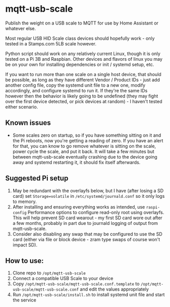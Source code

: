 # mqtt-usb-scale
Publish the weight on a USB scale to MQTT for use by Home Assistant or whatever else.

Most regular USB HID Scale class devices should hopefully work - only tested in a Stamps.com 5LB scale however.

Python script should work on any relatively current Linux, though it is only tested on a Pi 3B and Raspbian. Other devices and flavors of linux you may be on your own for installing dependencies or init / systemd setup, etc.

If you want to run more than one scale on a single host device, that should be possible, as long as they have different Vendor / Product IDs - just add another config file, copy the systemd unit file to a new one, modify accordingly, and configure systemd to run it. If they're the same IDs however then the behavior is likely going to be undefined (they may fight over the first device detected, or pick devices at random) - I haven't tested either scenario.

## Known issues
* Some scales zero on startup, so if you have something sitting on it and the Pi reboots, now you're getting a reading of zero. If you have an alert for that, you can know to go remove whatever is sitting on the scale, power cycle the scale, and put it back. It will take a few minutes but between mqtt-usb-scale eventually crashing due to the device going away and systemd restarting it, it should fix itself afterwards.

## Suggested Pi setup
1) May be redundant with the overlayfs below, but I have (after losing a SD card) set `Storage=volatile` in `/etc/systemd/journald.conf` so it only logs to memory.
2) After installing and ensuring everything works as intended, use `raspi-config` Performance options to configure read-only root using overlayfs. This will help prevent SD card wearout - my first SD card wore out after a few months, probably in part due to journald logging of output from mqtt-usb-scale.
3) Consider also disabling any swap that may be configured to use the SD card (either via file or block device - zram type swaps of course won't impact SD).

## How to use:
1) Clone repo to `/opt/mqtt-usb-scale`
2) Connect a compatible USB Scale to your device
3) Copy `/opt/mqtt-usb-scale/mqtt-usb-scale.conf.template` to `/opt/mqtt-usb-scale/mqtt-usb-scale.conf` and edit the values appropriately
4) Run `/opt/mqtt-usb-scale/install.sh` to install systemd unit file and start the service
